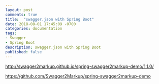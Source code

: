 ```yaml
---
layout: post
comments: true
title:  "swagger.json with Spring Boot"
date: 2018-08-01 17:45:09 -0700
categories: documentation
tags: 
- Swagger
- Spring Boot
description: swagger.json with Spring Boot
published: false
---
```


http://swagger2markup.github.io/spring-swagger2markup-demo/1.1.0/

https://github.com/Swagger2Markup/spring-swagger2markup-demo